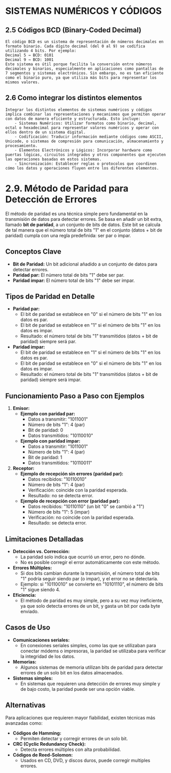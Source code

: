 # SISTEMAS NUMÉRICOS Y CÓDIGOS

## 2.5 Códigos BCD (Binary-Coded Decimal)
    El código BCD es un sistema de representación de números decimales en formato binario. Cada dígito decimal (del 0 al 9) se codifica utilizando 4 bits. Por ejemplo:
    Decimal 5 → BCD: 0101
    Decimal 9 → BCD: 1001
    Este sistema es útil porque facilita la conversión entre números decimales y binarios, especialmente en aplicaciones como pantallas de 7 segmentos y sistemas electrónicos. Sin embargo, no es tan eficiente como el binario puro, ya que utiliza más bits para representar los mismos valores.
## 2.6 Como integrar los distintos elementos    
    Integrar los distintos elementos de sistemas numéricos y códigos implica combinar las representaciones y mecanismos que permiten operar con datos de manera eficiente y estructurada. Esto incluye:
        - Sistemas Numéricos: Utilizar formatos como binario, decimal, octal o hexadecimal para representar valores numéricos y operar con ellos dentro de un sistema digital.
        - Codificación: Traducir información mediante códigos como ASCII, Unicode, o sistemas de compresión para comunicación, almacenamiento y procesamiento.
        - Elementos Electrónicos y Lógicos: Incorporar hardware como puertas lógicas, circuitos integrados y otros componentes que ejecuten las operaciones basadas en estos sistemas.
        - Sincronización: Establecer reglas o protocolos que coordinen cómo los datos y operaciones fluyen entre los diferentes elementos.










# 2.9. Método de Paridad para Detección de Errores

El método de paridad es una técnica simple pero fundamental en la transmisión de datos para detectar errores. Se basa en añadir un bit extra, llamado **bit de paridad**, a un conjunto de bits de datos. Este bit se calcula de tal manera que el número total de bits "1" en el conjunto (datos + bit de paridad) cumpla con una regla predefinida: ser par o impar.

## Conceptos Clave

* **Bit de Paridad:** Un bit adicional añadido a un conjunto de datos para detectar errores.
* **Paridad par:** El número total de bits "1" debe ser par.
* **Paridad impar:** El número total de bits "1" debe ser impar.

## Tipos de Paridad en Detalle

* **Paridad par:**
    * El bit de paridad se establece en "0" si el número de bits "1" en los datos es par.
    * El bit de paridad se establece en "1" si el número de bits "1" en los datos es impar.
    * Resultado: el número total de bits "1" transmitidos (datos + bit de paridad) siempre será par.
* **Paridad impar:**
    * El bit de paridad se establece en "1" si el número de bits "1" en los datos es par.
    * El bit de paridad se establece en "0" si el número de bits "1" en los datos es impar.
    * Resultado: el número total de bits "1" transmitidos (datos + bit de paridad) siempre será impar.

## Funcionamiento Paso a Paso con Ejemplos

1.  **Emisor:**
    * **Ejemplo con paridad par:**
        * Datos a transmitir: "1011001"
        * Número de bits "1": 4 (par)
        * Bit de paridad: 0
        * Datos transmitidos: "10110010"
    * **Ejemplo con paridad impar:**
        * Datos a transmitir: "1011001"
        * Número de bits "1": 4 (par)
        * Bit de paridad: 1
        * Datos transmitidos: "10110011"
2.  **Receptor:**
    * **Ejemplo de recepción sin errores (paridad par):**
        * Datos recibidos: "10110010"
        * Número de bits "1": 4 (par)
        * Verificación: coincide con la paridad esperada.
        * Resultado: no se detecta error.
    * **Ejemplo de recepción con error (paridad par):**
        * Datos recibidos: "10110110" (un bit "0" se cambió a "1")
        * Número de bits "1": 5 (impar)
        * Verificación: no coincide con la paridad esperada.
        * Resultado: se detecta error.

## Limitaciones Detalladas

* **Detección vs. Corrección:**
    * La paridad solo indica que ocurrió un error, pero no dónde.
    * No es posible corregir el error automáticamente con este método.
* **Errores Múltiples:**
    * Si dos bits cambian durante la transmisión, el número total de bits "1" podría seguir siendo par (o impar), y el error no se detectaría.
    * Ejemplo: si "10110010" se convierte en "10101110", el número de bits "1" sigue siendo 4.
* **Eficiencia:**
    * El método de paridad es muy simple, pero a su vez muy ineficiente, ya que solo detecta errores de un bit, y gasta un bit por cada byte enviado.

## Casos de Uso

* **Comunicaciones seriales:**
    * En conexiones seriales simples, como las que se utilizaban para conectar módems o impresoras, la paridad se utilizaba para verificar la integridad de los datos.
* **Memorias:**
    * Algunos sistemas de memoria utilizan bits de paridad para detectar errores de un solo bit en los datos almacenados.
* **Sistemas simples:**
    * En sistemas que requieren una detección de errores muy simple y de bajo costo, la paridad puede ser una opción viable.

## Alternativas

Para aplicaciones que requieren mayor fiabilidad, existen técnicas más avanzadas como:

* **Códigos de Hamming:**
    * Permiten detectar y corregir errores de un solo bit.
* **CRC (Cyclic Redundancy Check):**
    * Detecta errores múltiples con alta probabilidad.
* **Códigos de Reed-Solomon:**
    * Usados en CD, DVD, y discos duros, puede corregir multiples errores.





